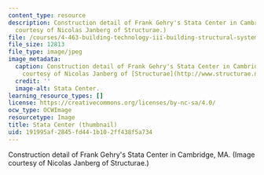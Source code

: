 ```yaml
---
content_type: resource
description: Construction detail of Frank Gehry's Stata Center in Cambridge, MA. (Image
  courtesy of Nicolas Janberg of Structurae.)
file: /courses/4-463-building-technology-iii-building-structural-systems-fall-2004/191995af2845fd441b102ff438f5a734_4-463f04-th.jpg
file_size: 12813
file_type: image/jpeg
image_metadata:
  caption: Construction detail of Frank Gehry's Stata Center in Cambridge, MA. (Image
    courtesy of Nicolas Janberg of [Structurae](http://www.structurae.net/).)
  credit: ''
  image-alt: Stata Center.
learning_resource_types: []
license: https://creativecommons.org/licenses/by-nc-sa/4.0/
ocw_type: OCWImage
resourcetype: Image
title: Stata Center (thumbnail)
uid: 191995af-2845-fd44-1b10-2ff438f5a734
---
```

Construction detail of Frank Gehry's Stata Center in Cambridge, MA. (Image courtesy of Nicolas Janberg of Structurae.)